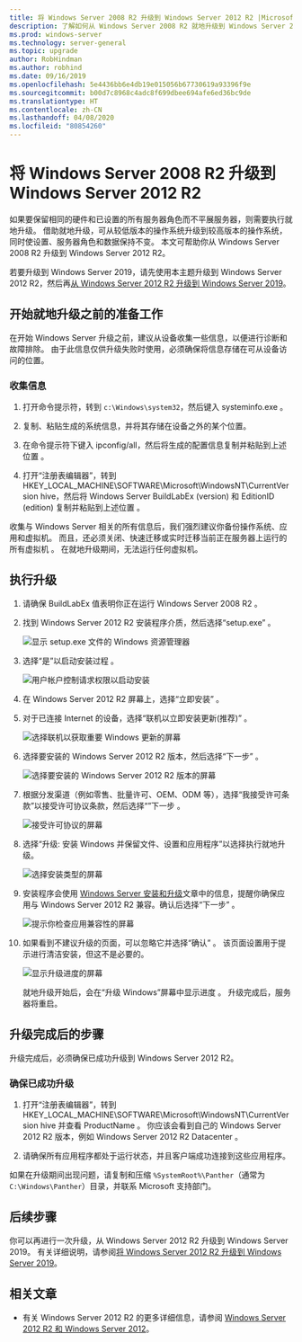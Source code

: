 ```yaml
---
title: 将 Windows Server 2008 R2 升级到 Windows Server 2012 R2 |Microsoft Docs
description: 了解如何从 Windows Server 2008 R2 就地升级到 Windows Server 2012 R2。
ms.prod: windows-server
ms.technology: server-general
ms.topic: upgrade
author: RobHindman
ms.author: robhind
ms.date: 09/16/2019
ms.openlocfilehash: 5e4436bb6e4db19e015056b67730619a93396f9e
ms.sourcegitcommit: b00d7c8968c4adc8f699dbee694afe6ed36bc9de
ms.translationtype: HT
ms.contentlocale: zh-CN
ms.lasthandoff: 04/08/2020
ms.locfileid: "80854260"
---
```

# <a name="upgrade-windows-server-2008-r2-to-windows-server-2012-r2"></a>将 Windows Server 2008 R2 升级到 Windows Server 2012 R2

如果要保留相同的硬件和已设置的所有服务器角色而不平展服务器，则需要执行就地升级。 借助就地升级，可从较低版本的操作系统升级到较高版本的操作系统，同时使设置、服务器角色和数据保持不变。 本文可帮助你从 Windows Server 2008 R2 升级到 Windows Server 2012 R2。

若要升级到 Windows Server 2019，请先使用本主题升级到 Windows Server 2012 R2，然后再[从 Windows Server 2012 R2 升级到 Windows Server 2019](upgrade-2012r2-to-2019.md)。

## <a name="before-you-begin-your-in-place-upgrade"></a>开始就地升级之前的准备工作

在开始 Windows Server 升级之前，建议从设备收集一些信息，以便进行诊断和故障排除。 由于此信息仅供升级失败时使用，必须确保将信息存储在可从设备访问的位置。

### <a name="to-collect-your-info"></a>收集信息

1. 打开命令提示符，转到 `c:\Windows\system32`，然后键入 systeminfo.exe  。

2. 复制、粘贴生成的系统信息，并将其存储在设备之外的某个位置。

3. 在命令提示符下键入 ipconfig/all，然后将生成的配置信息复制并粘贴到上述位置  。

4. 打开“注册表编辑器”，转到 HKEY_LOCAL_MACHINE\SOFTWARE\Microsoft\WindowsNT\CurrentVersion hive，然后将 Windows Server BuildLabEx (version) 和 EditionID (edition) 复制并粘贴到上述位置   。

收集与 Windows Server 相关的所有信息后，我们强烈建议你备份操作系统、应用和虚拟机。 而且，还必须关闭、快速迁移或实时迁移当前正在服务器上运行的所有虚拟机    。 在就地升级期间，无法运行任何虚拟机。

## <a name="to-perform-the-upgrade"></a>执行升级

1. 请确保 BuildLabEx 值表明你正在运行 Windows Server 2008 R2  。

2. 找到 Windows Server 2012 R2 安装程序介质，然后选择“setup.exe”  。

    ![显示 setup.exe 文件的 Windows 资源管理器](media/upgrade-2008r2-2012r2/setup-2012r2.png)

3. 选择“是”以启动安装过程  。

    ![用户帐户控制请求权限以启动安装](media/upgrade-2008r2-2012r2/start-setup-uac-box.png)

4. 在 Windows Server 2012 R2 屏幕上，选择“立即安装”  。

5. 对于已连接 Internet 的设备，选择“联机以立即安装更新(推荐)”  。

    ![选择联机以获取重要 Windows 更新的屏幕](media/upgrade-2008r2-2012r2/imp-updates-win-setup.png)

6. 选择要安装的 Windows Server 2012 R2 版本，然后选择“下一步”  。

    ![选择要安装的 Windows Server 2012 R2 版本的屏幕](media/upgrade-2008r2-2012r2/select-os-edition.png)

7. 根据分发渠道（例如零售、批量许可、OEM、ODM 等），选择“我接受许可条款”以接受许可协议条款，然后选择“”下一步   。

    ![接受许可协议的屏幕](media/upgrade-2008r2-2012r2/license-terms.png)

8. 选择“升级:  安装 Windows 并保留文件、设置和应用程序”以选择执行就地升级。

    ![选择安装类型的屏幕](media/upgrade-2008r2-2012r2/choose-install-upgrade.png)

9. 安装程序会使用 [Windows Server 安装和升级](https://docs.microsoft.com/windows-server/get-started/installation-and-upgrade)文章中的信息，提醒你确保应用与 Windows Server 2012 R2 兼容。确认后选择“下一步”  。

    ![提示你检查应用兼容性的屏幕](media/upgrade-2008r2-2012r2/compatibility-report.png)

10. 如果看到不建议升级的页面，可以忽略它并选择“确认”  。 该页面设置用于提示进行清洁安装，但这不是必要的。

    ![显示升级进度的屏幕](media/upgrade-2008r2-2012r2/upgrading-windows-with-progress.png)

    就地升级开始后，会在“升级 Windows”屏幕中显示进度  。 升级完成后，服务器将重启。

## <a name="after-your-upgrade-is-done"></a>升级完成后的步骤

升级完成后，必须确保已成功升级到 Windows Server 2012 R2。

### <a name="to-make-sure-your-upgrade-was-successful"></a>确保已成功升级

1. 打开“注册表编辑器”，转到 HKEY_LOCAL_MACHINE\SOFTWARE\Microsoft\WindowsNT\CurrentVersion hive 并查看 ProductName  。 你应该会看到自己的 Windows Server 2012 R2 版本，例如 Windows Server 2012 R2 Datacenter  。

2. 请确保所有应用程序都处于运行状态，并且客户端成功连接到这些应用程序。

如果在升级期间出现问题，请复制和压缩 `%SystemRoot%\Panther`（通常为 `C:\Windows\Panther`）目录，并联系 Microsoft 支持部门。

## <a name="next-steps"></a>后续步骤

你可以再进行一次升级，从 Windows Server 2012 R2 升级到 Windows Server 2019。 有关详细说明，请参阅[将 Windows Server 2012 R2 升级到 Windows Server 2019](upgrade-2012r2-to-2019.md)。

## <a name="related-articles"></a>相关文章

- 有关 Windows Server 2012 R2 的更多详细信息，请参阅 [Windows Server 2012 R2 和 Windows Server 2012](https://docs.microsoft.com/previous-versions/windows/it-pro/windows-server-2012-R2-and-2012/hh801901(v=ws.11))。
